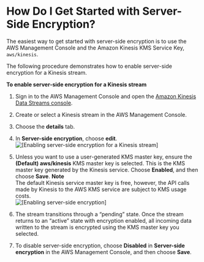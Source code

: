 # How Do I Get Started with Server\-Side Encryption?<a name="getting-started-with-sse"></a>

The easiest way to get started with server\-side encryption is to use the AWS Management Console and the Amazon Kinesis KMS Service Key, `aws/kinesis`\.

The following procedure demonstrates how to enable server\-side encryption for a Kinesis stream\.

**To enable server\-side encryption for a Kinesis stream**

1. Sign in to the AWS Management Console and open the [Amazon Kinesis Data Streams console](http://console.aws.amazon.com/kinesis/home?region=us-east-1#/streams/list)\.

1. Create or select a Kinesis stream in the AWS Management Console\.

1. Choose the **details** tab\.

1. In **Server\-side encryption**, choose **edit**\.  
![\[Enabling server-side encryption for a Kinesis stream\]](http://docs.aws.amazon.com/streams/latest/dev/images/sse-enable0.png)

1. Unless you want to use a user\-generated KMS master key, ensure the **\(Default\) aws/kinesis** KMS master key is selected\. This is the KMS master key generated by the Kinesis service\. Choose **Enabled**, and then choose **Save**\. 
**Note**  
The default Kinesis service master key is free, however, the API calls made by Kinesis to the AWS KMS service are subject to KMS usage costs\.   
![\[Enabling server-side encryption\]](http://docs.aws.amazon.com/streams/latest/dev/images/sse-enable1.png)

1. The stream transitions through a “pending” state\. Once the stream returns to an “active” state with encryption enabled, all incoming data written to the stream is encrypted using the KMS master key you selected\.

1. To disable server\-side encryption, choose **Disabled** in **Server\-side encryption** in the AWS Management Console, and then choose **Save**\.